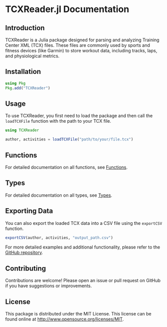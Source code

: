 # TCXReader.jl Documentation

## Introduction

TCXReader is a Julia package designed for parsing and analyzing Training Center XML (TCX) files. These files are commonly used by sports and fitness devices (like Garmin) to store workout data, including tracks, laps, and physiological metrics.

## Installation

```julia
using Pkg
Pkg.add("TCXReader")
```

## Usage

To use TCXReader, you first need to load the package and then call the `loadTCXFile` function with the path to your TCX file.

```julia
using TCXReader

author, activities = loadTCXFile("path/to/your/file.tcx")
```

## Functions

For detailed documentation on all functions, see [Functions](functions.md).

## Types

For detailed documentation on all types, see [Types](types.md).

## Exporting Data

You can also export the loaded TCX data into a CSV file using the `exportCSV` function.

```julia
exportCSV(author, activities, "output_path.csv")
```

For more detailed examples and additional functionality, please refer to the [GitHub repository](https://github.com/firefly-cpp/TCXReader.jl).

## Contributing

Contributions are welcome! Please open an issue or pull request on GitHub if you have suggestions or improvements.

## License

This package is distributed under the MIT License. This license can be found online at <http://www.opensource.org/licenses/MIT>.
